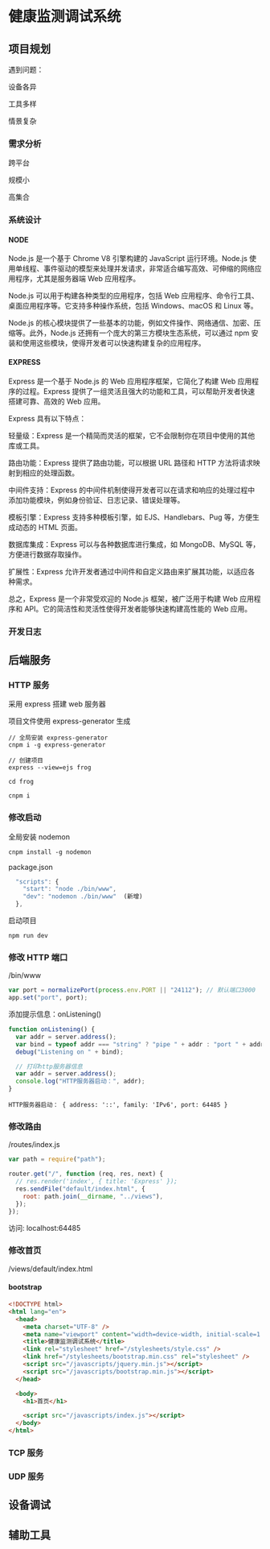 # 健康监测调试系统

## 项目规划

遇到问题：

设备各异

工具多样

情景复杂

### 需求分析

跨平台

规模小

高集合

### 系统设计

#### NODE

Node.js 是一个基于 Chrome V8 引擎构建的 JavaScript 运行环境。Node.js 使用单线程、事件驱动的模型来处理并发请求，非常适合编写高效、可伸缩的网络应用程序，尤其是服务器端 Web 应用程序。

Node.js 可以用于构建各种类型的应用程序，包括 Web 应用程序、命令行工具、桌面应用程序等。它支持多种操作系统，包括 Windows、macOS 和 Linux 等。

Node.js 的核心模块提供了一些基本的功能，例如文件操作、网络通信、加密、压缩等。此外，Node.js 还拥有一个庞大的第三方模块生态系统，可以通过 npm 安装和使用这些模块，使得开发者可以快速构建复杂的应用程序。

#### EXPRESS

Express 是一个基于 Node.js 的 Web 应用程序框架，它简化了构建 Web 应用程序的过程。Express 提供了一组灵活且强大的功能和工具，可以帮助开发者快速搭建可靠、高效的 Web 应用。

Express 具有以下特点：

轻量级：Express 是一个精简而灵活的框架，它不会限制你在项目中使用的其他库或工具。

路由功能：Express 提供了路由功能，可以根据 URL 路径和 HTTP 方法将请求映射到相应的处理函数。

中间件支持：Express 的中间件机制使得开发者可以在请求和响应的处理过程中添加功能模块，例如身份验证、日志记录、错误处理等。

模板引擎：Express 支持多种模板引擎，如 EJS、Handlebars、Pug 等，方便生成动态的 HTML 页面。

数据库集成：Express 可以与各种数据库进行集成，如 MongoDB、MySQL 等，方便进行数据存取操作。

扩展性：Express 允许开发者通过中间件和自定义路由来扩展其功能，以适应各种需求。

总之，Express 是一个非常受欢迎的 Node.js 框架，被广泛用于构建 Web 应用程序和 API。它的简洁性和灵活性使得开发者能够快速构建高性能的 Web 应用。

### 开发日志

## 后端服务

### HTTP 服务

采用 express 搭建 web 服务器

项目文件使用 express-generator 生成

```
// 全局安装 express-generator
cnpm i -g express-generator

// 创建项目
express --view=ejs frog

cd frog

cnpm i

```

### 修改启动

全局安装 nodemon

```
cnpm install -g nodemon
```

package.json

```js
  "scripts": {
    "start": "node ./bin/www",
    "dev": "nodemon ./bin/www"  (新增)
  },
```

启动项目

```
npm run dev
```

### 修改 HTTP 端口

/bin/www

```js
var port = normalizePort(process.env.PORT || "24112"); // 默认端口3000
app.set("port", port);
```

添加提示信息：onListening()

```js
function onListening() {
  var addr = server.address();
  var bind = typeof addr === "string" ? "pipe " + addr : "port " + addr.port;
  debug("Listening on " + bind);

  // 打印http服务器信息
  var addr = server.address();
  console.log("HTTP服务器启动：", addr);
}
```

```
HTTP服务器启动： { address: '::', family: 'IPv6', port: 64485 }
```

### 修改路由

/routes/index.js

```js
var path = require("path");

router.get("/", function (req, res, next) {
  // res.render('index', { title: 'Express' });
  res.sendFile("default/index.html", {
    root: path.join(__dirname, "../views"),
  });
});
```

访问: localhost:64485

### 修改首页

/views/default/index.html

#### bootstrap

```html
<!DOCTYPE html>
<html lang="en">
  <head>
    <meta charset="UTF-8" />
    <meta name="viewport" content="width=device-width, initial-scale=1.0" />
    <title>健康监测调试系统</title>
    <link rel="stylesheet" href="/stylesheets/style.css" />
    <link href="/stylesheets/bootstrap.min.css" rel="stylesheet" />
    <script src="/javascripts/jquery.min.js"></script>
    <script src="/javascripts/bootstrap.min.js"></script>
  </head>

  <body>
    <h1>首页</h1>

    <script src="/javascripts/index.js"></script>
  </body>
</html>
```

### TCP 服务

### UDP 服务

## 设备调试

## 辅助工具
